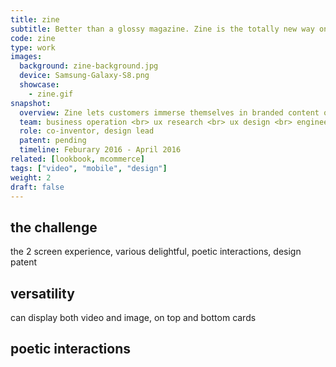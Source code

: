 ```yaml
---
title: zine
subtitle: Better than a glossy magazine. Zine is the totally new way on mobile to show off high-quality content for finest brands.
code: zine
type: work
images:
  background: zine-background.jpg
  device: Samsung-Galaxy-S8.png
  showcase:
    - zine.gif
snapshot:
  overview: Zine lets customers immerse themselves in branded content or product details. Customers can swipe through headlines displayed on top of brand imagery or videos and expand each to reveal more content. And this format is never tricky—an easily accessible "X" neatly folds your content away and keeps Zine user-friendly.
  team: business operation <br> ux research <br> ux design <br> engineering <br> marketing <br> data insights
  role: co-inventor, design lead
  patent: pending
  timeline: Feburary 2016 - April 2016
related: [lookbook, mcommerce]
tags: ["video", "mobile", "design"]
weight: 2
draft: false
---
```


## the challenge

the 2 screen experience, various delightful, poetic interactions, design patent


## versatility

can display both video and image, on top and bottom cards

## poetic interactions